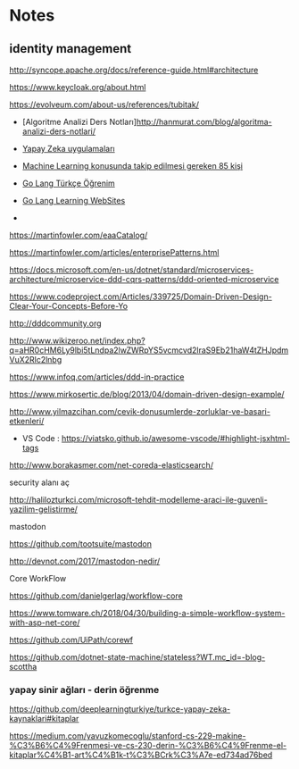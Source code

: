 # Notes


## __identity management__

http://syncope.apache.org/docs/reference-guide.html#architecture

https://www.keycloak.org/about.html

https://evolveum.com/about-us/references/tubitak/



- [Algoritme Analizi Ders Notları]http://hanmurat.com/blog/algoritma-analizi-ders-notlari/


- [Yapay Zeka uygulamaları](https://medium.com/deep-learning-turkiye/yapay-zeka-kullan%C4%B1m-alanlar%C4%B1-ve-uygulamalar%C4%B1na-derinlemesine-bir-bak%C4%B1%C5%9F-d0fecaf7f61b)


- [Machine Learning konusunda takip edilmesi gereken 85 kişi](http://evren.info/?p=3163)



- [Go Lang Türkçe Öğrenim](https://go-tour-turkish.appspot.com/welcome/1)
- [Go Lang Learning WebSites](https://github.com/golang/go/wiki/Learn)

- 
https://martinfowler.com/eaaCatalog/

https://martinfowler.com/articles/enterprisePatterns.html


https://docs.microsoft.com/en-us/dotnet/standard/microservices-architecture/microservice-ddd-cqrs-patterns/ddd-oriented-microservice



https://www.codeproject.com/Articles/339725/Domain-Driven-Design-Clear-Your-Concepts-Before-Yo


http://dddcommunity.org



http://www.wikizeroo.net/index.php?q=aHR0cHM6Ly9lbi5tLndpa2lwZWRpYS5vcmcvd2lraS9Eb21haW4tZHJpdmVuX2Rlc2lnbg




https://www.infoq.com/articles/ddd-in-practice




https://www.mirkosertic.de/blog/2013/04/domain-driven-design-example/



http://www.yilmazcihan.com/cevik-donusumlerde-zorluklar-ve-basari-etkenleri/


- VS Code : https://viatsko.github.io/awesome-vscode/#highlight-jsxhtml-tags



http://www.borakasmer.com/net-coreda-elasticsearch/



security alanı aç





http://halilozturkci.com/microsoft-tehdit-modelleme-araci-ile-guvenli-yazilim-gelistirme/



mastodon

https://github.com/tootsuite/mastodon

http://devnot.com/2017/mastodon-nedir/

Core WorkFlow

https://github.com/danielgerlag/workflow-core

https://www.tomware.ch/2018/04/30/building-a-simple-workflow-system-with-asp-net-core/

https://github.com/UiPath/corewf

https://github.com/dotnet-state-machine/stateless?WT.mc_id=-blog-scottha


### yapay sinir ağları - derin öğrenme
https://github.com/deeplearningturkiye/turkce-yapay-zeka-kaynaklari#kitaplar

https://medium.com/yavuzkomecoglu/stanford-cs-229-makine-%C3%B6%C4%9Frenmesi-ve-cs-230-derin-%C3%B6%C4%9Frenme-el-kitaplar%C4%B1-art%C4%B1k-t%C3%BCrk%C3%A7e-ed734ad76bed



